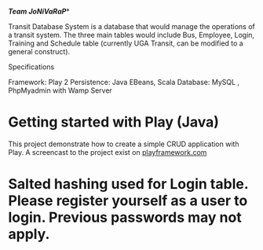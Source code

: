 *****Team JoNiVaRaP******

Transit Database System is a database that would manage the operations of a transit system. The three main tables would include Bus, Employee, Login, Training and Schedule table (currently UGA Transit, can be modified to a general construct).   

Specifications

Framework: Play 2 
Persistence: Java EBeans, Scala
Database: MySQL , PhpMyadmin with Wamp Server

# Getting started with Play (Java)

This project demonstrate how to create a simple CRUD application with Play. A screencast to the project exist on [playframework.com](http://playframework.com)

# Salted hashing used for Login table. Please register yourself as a user to login. Previous passwords may not apply.


